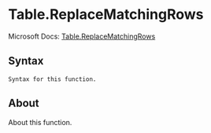 # Table.ReplaceMatchingRows

Microsoft Docs: [Table.ReplaceMatchingRows](https://docs.microsoft.com/en-us/powerquery-m/table-replacematchingrows)

## Syntax

```
Syntax for this function.
```

## About

About this function.

